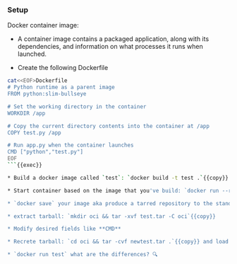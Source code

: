 ### Setup

Docker container image:


* A container image contains a packaged application, along with its dependencies, and information on what processes it runs when launched.

* Create the following Dockerfile

```bash
cat<<EOF>Dockerfile
# Python runtime as a parent image
FROM python:slim-bullseye

# Set the working directory in the container
WORKDIR /app

# Copy the current directory contents into the container at /app
COPY test.py /app

# Run app.py when the container launches
CMD ["python","test.py"]
EOF
```{{exec}}

* Build a docker image called `test`: `docker build -t test .`{{copy}} . What it is missing?

* Start container based on the image that you've build: `docker run --rm test`

* `docker save` your image aka produce a tarred repository to the standard output stream ( that contains all parent layers, and all tags + versions, or specified repo:tag) i.e. `test.tar`

* extract tarball: `mkdir oci && tar -xvf test.tar -C oci`{{copy}}

* Modify desired fields like **CMD**

* Recrete tarball: `cd oci && tar -cvf newtest.tar .`{{copy}} and load back the image `docker load -i newtest.tar`

* `docker run test` what are the differences? 🔍
